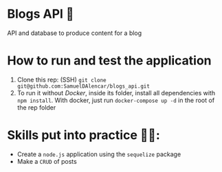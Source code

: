 # Blogs API 📰

 API and database to produce content for a blog
 
# How to run and test the application

 1. Clone this rep: (SSH) `git clone git@github.com:SamuelDAlencar/blogs_api.git`
 2. To run it without *Docker*, inside its folder, install all dependencies with `npm install`. With docker, just run `docker-compose up -d` in the root of the rep folder

# Skills put into practice  👨‍💻:

  * Create a `node.js` application using the `sequelize` package
  * Make a `CRUD` of posts
